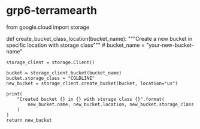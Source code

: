 # grp6-terramearth
from google.cloud import storage


def create_bucket_class_location(bucket_name):
    """Create a new bucket in specific location with storage class"""
    # bucket_name = "your-new-bucket-name"

    storage_client = storage.Client()

    bucket = storage_client.bucket(bucket_name)
    bucket.storage_class = "COLDLINE"
    new_bucket = storage_client.create_bucket(bucket, location="us")

    print(
        "Created bucket {} in {} with storage class {}".format(
            new_bucket.name, new_bucket.location, new_bucket.storage_class
        )
    )
    return new_bucket
